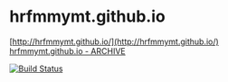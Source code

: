 # hrfmmymt.github.io

[http://hrfmmymt.github.io/](http://hrfmmymt.github.io/)  
[hrfmmymt.github.io - ARCHIVE](http://hrfmmymt.tumblr.com/post/117154795827/hrfmmymtgithubio)

[![Build Status](https://travis-ci.org/hrfmmymt/hrfmmymt.github.io.svg?branch=master)](https://travis-ci.org/hrfmmymt/hrfmmymt.github.io)
